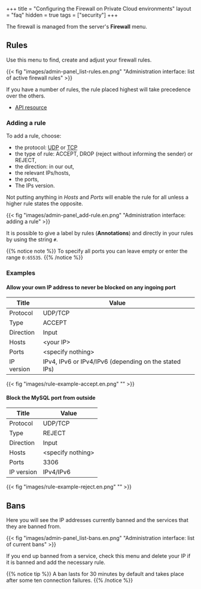 +++
title = "Configuring the Firewall on Private Cloud environments"
layout = "faq"
hidden = true
tags = ["security"]
+++

The firewall is managed from the server's **Firewall** menu.

## Rules

Use this menu to find, create and adjust your firewall rules.

{{< fig "images/admin-panel_list-rules.en.png" "Administration interface: list of active firewall rules" >}}

If you have a number of rules, the rule placed highest will take precedence over the others.

- [API resource](https://api.alwaysdata.com/v1/firewall/doc/)

### Adding a rule

To add a rule, choose:

- the protocol: [UDP](https://en.wikipedia.org/wiki/User_Datagram_Protocol) or [TCP](https://en.wikipedia.org/wiki/Transmission_Control_Protocol)
- the type of rule: ACCEPT, DROP (reject without informing the sender) or REJECT,
- the direction: in our out,
- the relevant IPs/hosts,
- the ports,
- The IPs version.

Not putting anything in *Hosts* and *Ports* will enable the rule for all unless a higher rule states the opposite.

{{< fig "images/admin-panel_add-rule.en.png" "Administration interface: adding a rule" >}}

It is possible to give a label by rules (**Annotations**) and directly in your rules by using the string `#`.

{{% notice note %}}
To specify all ports you can leave empty or enter the range `0:65535`.
{{% /notice %}}

### Examples

#### Allow your own IP address to never be blocked on any ingoing port

|Title|Value|
|--- |--- |
|Protocol|UDP/TCP|
|Type|ACCEPT|
|Direction|Input|
|Hosts|\<your IP>|
|Ports|\<specify nothing>|
|IP version|IPv4, IPv6 or IPv4/IPv6 (depending on the stated IPs)|

{{< fig "images/rule-example-accept.en.png" "" >}}

#### Block the MySQL port from outside

|Title|Value|
|--- |--- |
|Protocol|UDP/TCP|
|Type|REJECT|
|Direction|Input|
|Hosts|\<specify nothing>|
|Ports|3306|
|IP version|IPv4/IPv6|

{{< fig "images/rule-example-reject.en.png" "" >}}

## Bans

Here you will see the IP addresses currently banned and the services that they are banned from.

{{< fig "images/admin-panel_list-bans.en.png" "Administration interface: list of current bans" >}}

If you end up banned from a service, check this menu and delete your IP if it is banned and add the necessary rule.

{{% notice tip %}}
A ban lasts for 30 minutes by default and takes place after some ten connection failures.
{{% /notice %}}
